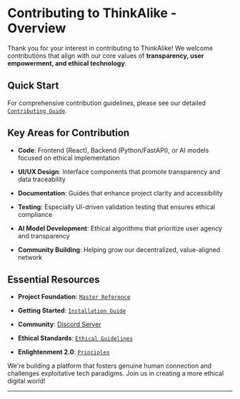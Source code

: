 # Contributing to ThinkAlike - Overview

Thank you for your interest in contributing to ThinkAlike! We welcome contributions that align with our core values of **transparency, user empowerment, and ethical technology**.

## Quick Start

For comprehensive contribution guidelines, please see our detailed [`Contributing Guide`](../core/contributing_detailed.md).

## Key Areas for Contribution

* **Code**: Frontend (React), Backend (Python/FastAPI), or AI models focused on ethical implementation

* **UI/UX Design**: Interface components that promote transparency and data traceability

* **Documentation**: Guides that enhance project clarity and accessibility

* **Testing**: Especially UI-driven validation testing that ensures ethical compliance

* **AI Model Development**: Ethical algorithms that prioritize user agency and transparency

* **Community Building**: Helping grow our decentralized, value-aligned network

## Essential Resources

* **Project Foundation**: [`Master Reference`](../core/master_reference.md)

* **Getting Started**: [`Installation Guide`](../core/installation.md)

* **Community**: [Discord Server](https://discord.gg/TnAcWezH)

* **Ethical Standards**: [`Ethical Guidelines`](../core/ethics/ethical_guidelines.md)

* **Enlightenment 2.0**: [`Principles`](../core/enlightenment_2_0/enlightenment_2_0_principles.md)

We're building a platform that fosters genuine human connection and challenges exploitative tech paradigms. Join us in creating a more ethical digital world!

---
